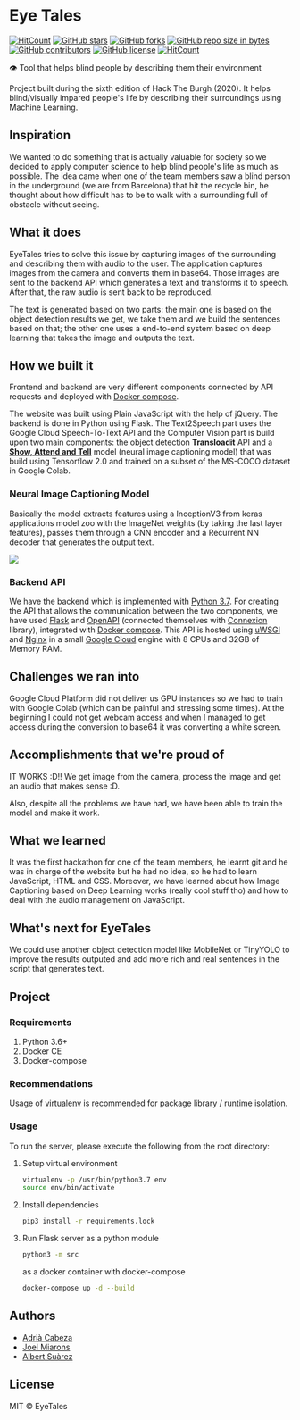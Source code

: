 # Eye Tales

[![HitCount](http://hits.dwyl.io/joelmoff/eye-tales.svg)](http://hits.dwyl.io/joelmoff/eye-tales)
[![GitHub stars](https://img.shields.io/github/stars/joelmoff/eye-tales.svg)](https://GitHub.com/joelmoff/eye-tales/stargazers/)
[![GitHub forks](https://img.shields.io/github/forks/joelmoff/eye-tales.svg)](https://GitHub.com/joelmoff/eye-tales/network/)
[![GitHub repo size in bytes](https://img.shields.io/github/repo-size/joelmoff/eye-tales.svg)](https://github.com/joelmoff/eye-tales)
[![GitHub contributors](https://img.shields.io/github/contributors/joelmoff/eye-tales.svg)](https://GitHub.com/joelmoff/eye-tales/graphs/contributors/)
[![GitHub license](https://img.shields.io/github/license/joelmoff/eye-tales.svg)](https://github.com/joelmoff/eye-tales/blob/master/LICENSE)
[![HitCount](http://hits.dwyl.io/joelmoff/eye-tales.svg)](http://hits.dwyl.io/joelmoff/eye-tales)


👁 Tool that helps blind people by describing them their environment

Project built during the sixth edition of Hack The Burgh (2020). It helps blind/visually impared people's life by describing their surroundings using Machine Learning. 

## Inspiration

We wanted to do something that is actually valuable for society so we decided to apply computer science to help blind people's life as much as possible. The idea came when one of the team members saw a blind person in the underground (we are from Barcelona) that hit the recycle bin, he thought about how difficult has to be to walk with a surrounding full of obstacle without seeing. 

## What it does

EyeTales tries to solve this issue by capturing images of the surrounding and describing them with audio to the user. The application captures images from the camera and converts them in base64. Those images are sent to the backend API which generates a text and transforms it to speech. After that, the raw audio is sent back to be reproduced.

The text is generated based on two parts:  the main one is based on the object detection results we get, we take them and we build the sentences based on that; the other one uses a end-to-end system based on deep learning that takes the image and outputs the text.

## How we built it

Frontend and backend are very different components connected by API requests and deployed with [Docker compose](https://docs.docker.com/compose/).

The website was built using Plain JavaScript with the help of jQuery. The backend is done in Python using Flask. The Text2Speech part uses the Google Cloud Speech-To-Text API and the Computer Vision part is build upon two main components: the object detection **Transloadit** API and a [**Show, Attend and Tell**](https://arxiv.org/pdf/1502.03044.pdf) model (neural image captioning model) that was build using Tensorflow 2.0 and trained on a subset of the MS-COCO dataset in Google Colab. 

### Neural Image Captioning Model

Basically the model extracts features using a InceptionV3 from keras applications model zoo with the ImageNet weights (by taking the last layer features), passes them through a CNN encoder and a Recurrent NN decoder that generates the output text.

![](https://kelvinxu.github.io/projects/diags/model_diag.png)

### Backend API

We have the backend which is implemented with [Python 3.7](https://www.python.org/downloads/release/python-370/). For creating the API that allows the communication between the two components, we have used [Flask](https://www.palletsprojects.com/p/flask/) and [OpenAPI](https://swagger.io/specification/) (connected themselves with [Connexion](https://github.com/zalando/connexion) library), integrated with [Docker compose](https://docs.docker.com/compose/). This API is hosted using [uWSGI](https://uwsgi-docs.readthedocs.io/en/latest/) and [Nginx](https://www.nginx.com/) in a small [Google Cloud](https://cloud.google.com/) engine with 8 CPUs and 32GB of Memory RAM.

## Challenges we ran into

Google Cloud Platform did not deliver us GPU instances so we had to train with Google Colab (which can be painful and stressing some times).
At the beginning I could not get webcam access and when I managed to get access during the conversion to base64 it was converting a white screen.

## Accomplishments that we're proud of

IT WORKS :D!! We get image from the camera, process the image and get an audio that makes sense :D.

Also, despite all the problems we have had, we have been able to train the model and make it work. 

## What we learned

It was the first hackathon for one of the team members, he learnt git and he was in charge of the website but he had no idea, so he had to learn JavaScript, HTML and CSS.
Moreover, we have learned about how Image Captioning based on Deep Learning works (really cool stuff tho) and how to deal with the audio management on JavaScript.

## What's next for EyeTales

We could use another object detection model like MobileNet or TinyYOLO to improve the results outputed and add more rich and real sentences in the script that generates text.  

## Project

### Requirements

1. Python 3.6+
2. Docker CE
3. Docker-compose

### Recommendations

Usage of [virtualenv](https://realpython.com/blog/python/python-virtual-environments-a-primer/) is recommended for package library / runtime isolation.

### Usage

To run the server, please execute the following from the root directory:

1. Setup virtual environment

    ```bash
    virtualenv -p /usr/bin/python3.7 env
    source env/bin/activate
    ```

2. Install dependencies

    ```bash
    pip3 install -r requirements.lock
    ```

3. Run Flask server as a python module

    ```bash
    python3 -m src
    ```
    
    as a docker container with docker-compose

    ```bash
    docker-compose up -d --build
    ```

## Authors

- [Adrià Cabeza](https://github.com/adriacabeza)
- [Joel Miarons](https://github.com/joelmoff)
- [Albert Suàrez](https://github.com/AlbertSuarez)

## License

MIT © EyeTales
